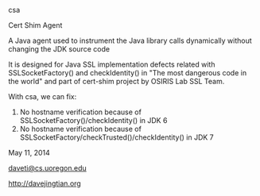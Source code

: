 csa

Cert Shim Agent

A Java agent used to instrument the Java library calls dynamically without changing the JDK source code

It is designed for Java SSL implementation defects related with SSLSocketFactory() and checkIdentity() in "The most dangerous code in the world" and part of cert-shim project by OSIRIS Lab SSL Team.

With csa, we can fix:

1. No hostname verification because of SSLSocketFactory()/checkIdentity() in JDK 6
2. No hostname verification because of SSLSocketFactory/checkTrusted()/checkIdentity() in JDK 7

May 11, 2014

daveti@cs.uoregon.edu

http://davejingtian.org
